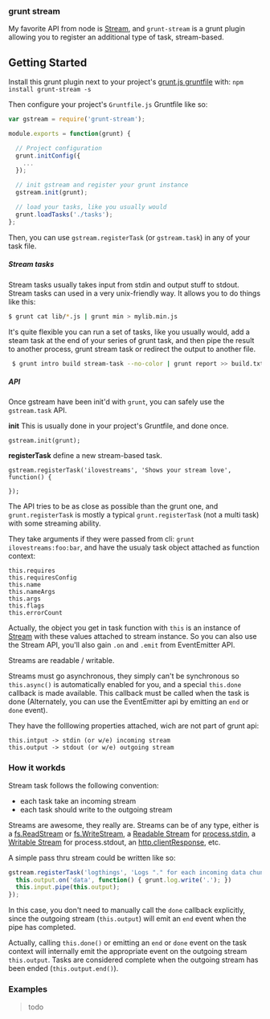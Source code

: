 

### grunt stream

My favorite API from node is [Stream][], and `grunt-stream` is a grunt plugin
allowing you to register an additional type of task, stream-based.

[grunt]: https://github.com/cowboy/grunt
[getting_started]: https://github.com/cowboy/grunt/blob/master/docs/getting_started.md
[Stream]: http://nodejs.org/api/stream.html
[Streams]: http://nodejs.org/api/stream.html
[fs.WriteStream]: http://nodejs.org/api/fs.html#fs_fs_writestream
[fs.ReadStream]: http://nodejs.org/api/fs.html#fs_class_fs_readstream
[process.stdin]: http://nodejs.org/api/process.html#process_process_stdin
[Readable Stream]: http://nodejs.org/api/stream.html#stream_readable_stream
[Writable Stream]: http://nodejs.org/api/stream.html#stream_writable_stream
[http.ClientResponse]: http://nodejs.org/api/http.html#http_http_clientresponse


## Getting Started

Install this grunt plugin next to your project's [grunt.js
gruntfile][getting_started] with: `npm install grunt-stream -s`

Then configure your project's `Gruntfile.js` Gruntfile like so:

```js
var gstream = require('grunt-stream');

module.exports = function(grunt) {

  // Project configuration
  grunt.initConfig({
    ...
  });

  // init gstream and register your grunt instance
  gstream.init(grunt);

  // load your tasks, like you usually would
  grunt.loadTasks('./tasks');
};
```

Then, you can use `gstream.registerTask` (or `gstream.task`) in any of your task
file.

##### Stream tasks

Stream tasks usually takes input from stdin and output stuff to stdout. Stream
tasks can used in a very unix-friendly way. It allows you to do things like
this:

```sh
$ grunt cat lib/*.js | grunt min > mylib.min.js
```

It's quite flexible you can run a set of tasks, like you usually would, add a
steam task at the end of your series of grunt task, and then pipe the result to
another process, grunt stream task or redirect the output to another file.

```sh
 $ grunt intro build stream-task --no-color | grunt report >> build.txt
 ```

##### API

Once gstream have been init'd with `grunt`, you can safely use the
`gstream.task` API.

**init** This is usually done in your project's Gruntfile, and done once.

    gstream.init(grunt);

**registerTask** define a new stream-based task.

    gstream.registerTask('ilovestreams', 'Shows your stream love', function() {

    });

The API tries to be as close as possible than the grunt one, and
`grunt.registerTask` is mostly a typical `grunt.registerTask` (not a multi task)
with some streaming ability.

They take arguments if they were passed from cli: `grunt ilovestreams:foo:bar`,
and have the usualy task object attached as function context:

    this.requires
    this.requiresConfig
    this.name
    this.nameArgs
    this.args
    this.flags
    this.errorCount

Actually, the object you get in task function with `this` is an instance of
[Stream][] with these values attached to stream instance. So you can also use
the Stream API, you'll also gain `.on` and `.emit` from EventEmitter API.

Streams are readable / writable.

Streams must go asynchronous, they simply can't be synchronous so `this.async()`
is automatically enabled for you, and a special `this.done` callback is made
available. This callback must be called when the task is done (Alternately, you
can use the EventEmitter api by emitting an `end` or `done` event).

They have the folllowing properties attached, wich are not part of grunt api:

    this.intput -> stdin (or w/e) incoming stream
    this.output -> stdout (or w/e) outgoing stream

### How it workds

Stream task follows the following convention:

* each task take an incoming stream
* each task should write to the outgoing stream

Streams are awesome, they really are. Streams can be of any type, either is a
[fs.ReadStream][] or [fs.WriteStream][], a [Readable Stream] for [process.stdin],
a [Writable Stream][] for process.stdout, an [http.clientResponse][], etc.

A simple pass thru stream could be written like so:

```js
gstream.registerTask('logthings', 'Logs "." for each incoming data chunk', function() {
  this.output.on('data', function() { grunt.log.write('.'); })
  this.input.pipe(this.output);
});
````

In this case, you don't need to manually call the `done` callback explicitly,
since the outgoing stream (`this.output`) will emit an `end` event when the pipe
has completed.

Actually, calling `this.done()` or emitting an `end` or `done` event on the task
context will internally emit the appropriate event on the outgoing stream
`this.output`. Tasks are considered complete when the outgoing stream has been
ended (`this.output.end()`).


### Examples

> todo
